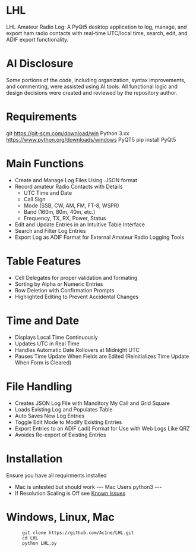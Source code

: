# LHL
LHL Amateur Radio Log: A PyQt5 desktop application to log, manage, and export ham radio contacts with real-time UTC/local time, search, edit, and ADIF export functionality.

# AI Disclosure
Some portions of the code, including organization, syntax improvements, and commenting, were assisted using AI tools. All functional logic and design decisions were created and reviewed by the repository author.

# Requirements
 
  git             https://git-scm.com/download/win
  Python 3.xx     https://www.python.org/downloads/windows
  PyQT5           pip install PyQt5

# Main Functions
  - Create and Manage Log Files Using .JSON format
  - Record amateur Radio Contacts with Details
      - UTC Time and Date
      - Call Sign
      - Mode (SSB, CW, AM, FM, FT-8, WSPR)
      - Band (160m, 80m, 40m, etc.)
      - Frequency, TX, RX, Power, Status
  - Edit and Update Entries in an Intuitive Table Interface
  - Search and Filter Log Entries
  - Export Log as ADIF Format for External Amateur Radio Logging Tools

# Table Features
  - Cell Delegates for proper validation and formating
  - Sorting by Alpha or Numeric Entries
  - Row Deletion with Confirmation Prompts
  - Highlighted Editing to Prevent Accidental Changes

# Time and Date
  - Displays Local Time Continuously
  - Updates UTC in Real Time
  - Handles Automatic Date Rollovers at Midnight UTC
  - Pauses Time Update When Fields are Edited (Reinitializes Time Update When Form is Cleared)

# File Handling
  - Creates JSON Log File with Manditory My Call and Grid Square
  - Loads Existing Log and Populates Table
  - Auto Saves New Log Entries
  - Toggle Edit Mode to Modify Existing Entries
  - Export Entries to an ADIF (.adi) Format for Use with Web Logs Like QRZ
  - Avoides Re-export of Existing Entries

# Installation
  Ensure you have all requirments installed
   * Mac is untested but should work --- Mac Users python3 ---
   * If Resolution Scaling is Off see [Known Issues](Known_Issues.md)

  # Windows, Linux, Mac  
 
        
          git clone https://github.com/Ac1ne/LHL.git
          cd LHL
          python LHL.py     
  
